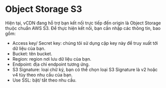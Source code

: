 # Object Storage S3

Hiện tại, vCDN đang hỗ trợ bạn kết nối trực tiếp đến origin là Object Storage thuộc chuẩn AWS S3. Để thực hiện kết nối, bạn cần nhập các thông tin, bao gồm:&#x20;

* Access key/ Secret key: chúng tôi sử dụng cặp key này để truy xuất tới dữ liệu của bạn.
* Bucket: tên bucket.
* Region: region nơi lưu dữ liệu của bạn.
* Endpoint: địa chỉ endpoint tương ứng.
* S3 Signature: loại chữ ký, bạn có thể chọn loại S3 Signature là v2 hoặc v4 tùy theo nhu cầu của bạn.
* Use SSL: bật/ tắt theo nhu cầu.

<figure><img src="https://docs.vngcloud.vn/download/attachments/36045473/image2024-1-10_10-16-7.png?version=1&#x26;modificationDate=1704856568000&#x26;api=v2" alt=""><figcaption></figcaption></figure>
